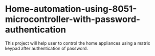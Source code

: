 # Home-automation-using-8051-microcontroller-with-password-authentication
This project will help user to control the home appliances using a matrix keypad after authentication of password.
